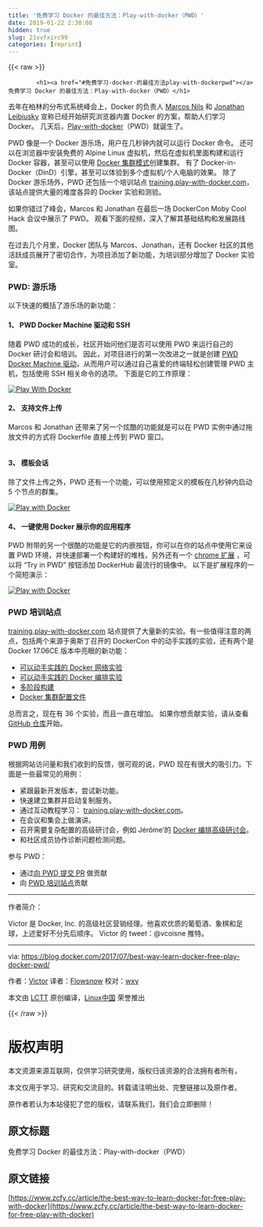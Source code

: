 ```yaml
---
title: '免费学习 Docker 的最佳方法：Play-with-docker（PWD）' 
date: 2019-01-22 2:30:08
hidden: true
slug: 21vvfxirc99
categories: [reprint]
---
```


{{< raw >}}

            <h1><a href="#免费学习-docker-的最佳方法play-with-dockerpwd"></a>免费学习 Docker 的最佳方法：Play-with-docker（PWD）</h1>
<p>去年在柏林的分布式系统峰会上，Docker 的负责人 <a href="https://www.twitter.com/marcosnils">Marcos Nils</a> 和 <a href="https://www.twitter.com/xetorthio">Jonathan Leibiusky</a> 宣称已经开始研究浏览器内置 Docker 的方案，帮助人们学习 Docker。 几天后，<a href="http://play-with-docker.com/">Play-with-docker</a>（PWD）就诞生了。</p>
<p>PWD 像是一个 Docker 游乐场，用户在几秒钟内就可以运行 Docker 命令。 还可以在浏览器中安装免费的 Alpine Linux 虚拟机，然后在虚拟机里面构建和运行 Docker 容器，甚至可以使用 <a href="https://docs.docker.com/engine/swarm/">Docker 集群模式</a>创建集群。 有了 Docker-in-Docker（DinD）引擎，甚至可以体验到多个虚拟机/个人电脑的效果。 除了 Docker 游乐场外，PWD 还包括一个培训站点 <a href="http://training.play-with-docker.com/">training.play-with-docker.com</a>，该站点提供大量的难度各异的 Docker 实验和测验。</p>
<p>如果你错过了峰会，Marcos 和 Jonathan 在最后一场 DockerCon Moby Cool Hack 会议中展示了 PWD。 观看下面的视频，深入了解其基础结构和发展路线图。</p>
<p>在过去几个月里，Docker 团队与 Marcos、Jonathan，还有 Docker 社区的其他活跃成员展开了密切合作，为项目添加了新功能，为培训部分增加了 Docker 实验室。</p>
<h3><a href="#pwd-游乐场"></a>PWD: 游乐场</h3>
<p>以下快速的概括了游乐场的新功能：</p>
<h4><a href="#1-pwd-docker-machine-驱动和-ssh"></a>1、 PWD Docker Machine 驱动和 SSH</h4>
<p>随着 PWD 成功的成长，社区开始问他们是否可以使用 PWD 来运行自己的 Docker 研讨会和培训。 因此，对项目进行的第一次改进之一就是创建 <a href="https://github.com/play-with-docker/docker-machine-driver-pwd/releases/tag/v0.0.5">PWD Docker Machine 驱动</a>，从而用户可以通过自己喜爱的终端轻松创建管理 PWD 主机，包括使用 SSH 相关命令的选项。 下面是它的工作原理：</p>
<p><a href="https://camo.githubusercontent.com/4b8c82dbd4b437997f542ae7ebe05107963306bd/68747470733a2f2f69322e77702e636f6d2f626c6f672e646f636b65722e636f6d2f77702d636f6e74656e742f75706c6f6164732f7373682e6769663f7a6f6f6d3d312e3536323526726573697a653d3731302532433434362673736c3d31"><img src="https://p0.ssl.qhimg.com/t016278690ff4cb027e.gif" alt="Play With Docker"></a></p>
<h4><a href="#2-支持文件上传"></a>2、 支持文件上传</h4>
<p>Marcos 和 Jonathan 还带来了另一个炫酷的功能就是可以在 PWD 实例中通过拖放文件的方式将 Dockerfile 直接上传到 PWD 窗口。</p>
<p><a href="https://camo.githubusercontent.com/baa076e8639ad2b37603654bf8ade8a5778720ed/68747470733a2f2f69302e77702e636f6d2f626c6f672e646f636b65722e636f6d2f77702d636f6e74656e742f75706c6f6164732f7077645f75706c6f61642d312e6769663f7a6f6f6d3d312e3536323526726573697a653d3731302532433430362673736c3d31"><img src="https://p0.ssl.qhimg.com/t01b4b2cfcc7c2286c6.gif" alt=""></a></p>
<h4><a href="#3-模板会话"></a>3、  模板会话</h4>
<p>除了文件上传之外，PWD 还有一个功能，可以使用预定义的模板在几秒钟内启动 5 个节点的群集。</p>
<p><a href="https://camo.githubusercontent.com/1e9e03aa4d3bcd8427cda5eac68ebf8e3b090d62/68747470733a2f2f69312e77702e636f6d2f626c6f672e646f636b65722e636f6d2f77702d636f6e74656e742f75706c6f6164732f74656d706c617465642d73657373696f6e2d312e6769663f7a6f6f6d3d312e3536323526726573697a653d3731302532433431322673736c3d31"><img src="https://p0.ssl.qhimg.com/t017ad854750f03079d.gif" alt="Play with Docker"></a></p>
<h4><a href="#4-一键使用-docker-展示你的应用程序"></a>4、  一键使用 Docker 展示你的应用程序</h4>
<p>PWD 附带的另一个很酷的功能是它的内嵌按钮，你可以在你的站点中使用它来设置 PWD 环境，并快速部署一个构建好的堆栈，另外还有一个 <a href="https://chrome.google.com/webstore/detail/play-with-docker/kibbhpioncdhmamhflnnmfonadknnoan">chrome 扩展</a> ，可以将 “Try in PWD” 按钮添加 DockerHub 最流行的镜像中。 以下是扩展程序的一个简短演示：</p>
<p><a href="https://camo.githubusercontent.com/d33798097152f4ec1589fc43d4b19ed9237f1037/68747470733a2f2f6c68352e676f6f676c6575736572636f6e74656e742e636f6d2f46714948664553384b644e435937595439665a623544624c3757597136517762333052677562586978327832496d4a6b6148727345425a626234724178696c6878674e6d7535366351575a486941626674336f785f543755586e356f5152745275786a7246687152536953587746524a634c71366357694179672d70466464694a495673307259"><img src="https://p0.ssl.qhimg.com/t016bed05d3a1f2f082.gif" alt="Play with Docker"></a></p>
<h3><a href="#pwd-培训站点"></a>PWD 培训站点</h3>
<p><a href="http://training.play-with-docker.com/">training.play-with-docker.com</a> 站点提供了大量新的实验。有一些值得注意的两点，包括两个来源于奥斯丁召开的 DockerCon 中的动手实践的实验，还有两个是 Docker 17.06CE 版本中亮眼的新功能：</p>
<ul>
<li><a href="http://training.play-with-docker.com/docker-networking-hol/">可以动手实践的 Docker 网络实验</a></li>
<li><a href="http://training.play-with-docker.com/orchestration-hol/">可以动手实践的 Docker 编排实验</a></li>
<li><a href="http://training.play-with-docker.com/multi-stage/">多阶段构建</a></li>
<li><a href="http://training.play-with-docker.com/swarm-config/">Docker 集群配置文件</a></li>
</ul>
<p>总而言之，现在有 36 个实验，而且一直在增加。 如果你想贡献实验，请从查看 <a href="https://github.com/play-with-docker/play-with-docker.github.io">GitHub 仓库</a>开始。</p>
<h3><a href="#pwd-用例"></a>PWD 用例</h3>
<p>根据网站访问量和我们收到的反馈，很可观的说，PWD 现在有很大的吸引力。下面是一些最常见的用例：</p>
<ul>
<li>紧跟最新开发版本，尝试新功能。</li>
<li>快速建立集群并启动复制服务。</li>
<li>通过互动教程学习： <a href="http://training.play-with-docker.com/">training.play-with-docker.com</a>。</li>
<li>在会议和集会上做演讲。</li>
<li>召开需要复杂配置的高级研讨会，例如 Jérôme’的 <a href="https://github.com/docker/labs/tree/master/Docker-Orchestration">Docker 编排高级研讨会</a>。</li>
<li>和社区成员协作诊断问题检测问题。</li>
</ul>
<p>参与 PWD：</p>
<ul>
<li>通过<a href="https://github.com/play-with-docker/">向 PWD 提交 PR</a> 做贡献</li>
<li>向 <a href="https://github.com/play-with-docker/training">PWD 培训站点</a>贡献</li>
</ul>
<hr>
<p>作者简介：</p>
<p>Victor 是 Docker, Inc. 的高级社区营销经理。他喜欢优质的葡萄酒、象棋和足球，上述爱好不分先后顺序。 Victor 的 tweet：@vcoisne 推特。</p>
<hr>
<p>via: <a href="https://blog.docker.com/2017/07/best-way-learn-docker-free-play-docker-pwd/">https://blog.docker.com/2017/07/best-way-learn-docker-free-play-docker-pwd/</a></p>
<p>作者：<a href="https://blog.docker.com/author/victor_c/">Victor</a> 译者：<a href="https://github.com/Flowsnow">Flowsnow</a> 校对：<a href="https://github.com/wxy">wxy</a></p>
<p>本文由 <a href="https://github.com/LCTT/TranslateProject">LCTT</a> 原创编译，<a href="https://linux.cn/">Linux中国</a> 荣誉推出</p>

          
{{< /raw >}}

# 版权声明
本文资源来源互联网，仅供学习研究使用，版权归该资源的合法拥有者所有，

本文仅用于学习、研究和交流目的。转载请注明出处、完整链接以及原作者。

原作者若认为本站侵犯了您的版权，请联系我们，我们会立即删除！

## 原文标题
免费学习 Docker 的最佳方法：Play-with-docker（PWD）

## 原文链接
[https://www.zcfy.cc/article/the-best-way-to-learn-docker-for-free-play-with-docker](https://www.zcfy.cc/article/the-best-way-to-learn-docker-for-free-play-with-docker)

